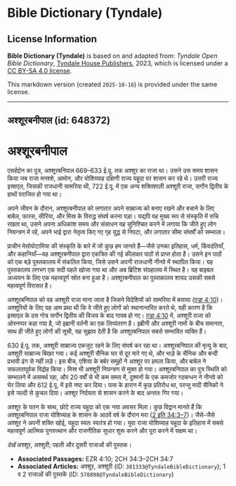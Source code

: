 # Bible Dictionary (Tyndale)

## License Information

**Bible Dictionary (Tyndale)** is based on and adapted from: _Tyndale Open Bible Dictionary_, [Tyndale House Publishers](https://tyndaleopenresources.com/), 2023, which is licensed under a [CC BY-SA 4.0 license](https://creativecommons.org/licenses/by-sa/4.0/legalcode.en).

This markdown version (created `2025-10-16`) is provided under the same license.



--------------------------------

## अश्शूरबनीपाल (id: 648372)

अश्शूरबनीपाल
============

एसर्हद्दोन का पुत्र, अश्शूरबनिपाल 669–633 ई.पू. तक अश्शूर का राजा था। उसने उस समय शासन किया जब राजा मनश्शे, आमोन, और योशिय्याह दक्षिणी राज्य यहूदा पर शासन कर रहे थे। उत्तरी राज्य इस्राएल, जिसकी राजधानी सामरिया थी, 722 ई.पू. में एक अन्य शक्तिशाली अश्शूरी राजा, सर्गोन द्वितीय के हाथों पराजित हो गया था।

अपने जीवन के दौरान, अश्शूरबनीपाल को लगातार अपने साम्राज्य को बनाए रखने और बचाने के लिए बाबेल, फारस, सीरिया, और मिस्र के विरुद्ध संघर्ष करना पड़ा। यद्यपि वह मुख्य रूप से संस्कृति में रुचि रखता था, उसने अपना अधिकांश समय और संसाधन यह सुनिश्चित करने में लगाया कि जीते हुए लोग नियन्त्रण में रहें, अपने भाई द्वारा नेतृत्व किए गए गृह युद्ध से निपटा, और लगातार सीमा संघर्षों को सम्भाला।

प्राचीन मेसोपोटामिया की संस्कृति के बारे में जो कुछ हम जानते हैं—जैसे उनका इतिहास, धर्म, किंवदंतियाँ, और कहानियाँ—वह अश्शूरबनीपाल द्वारा एकत्रित की गई कीलाक्षर पाठों से प्राप्त होता है। उसने इन पाठों को एक बड़े पुस्तकालय में संकलित किया, जिसे उसने अपनी राजधानी नीनवे में स्थापित किया। यह पुस्तकालय लगभग एक सदी पहले खोजा गया था और अब ब्रिटिश संग्रहालय में स्थित है। यह बाइबल अध्ययन के लिए एक महत्वपूर्ण स्रोत बना हुआ है। अश्शूरबनीपाल का पुस्तकालय शायद उसकी सबसे महत्वपूर्ण विरासत है।

अश्शूरबनिपाल को वह अश्शूरी राजा माना जाता है जिसने विदेशियों को सामरिया में बसाया ([एज्रा 4:10](https://ref.ly/Ezra4:10))। अश्शूरियों के लिए यह आम प्रथा थी कि वे जीते हुए लोगों को स्थानान्तरित करते थे, यही कारण है कि इस्राएल के दस गोत्र सर्गोन द्वितीय की विजय के बाद गायब हो गए। [एज्रा 4:10](https://ref.ly/Ezra4:10) में, अश्शूरी राजा को ओस्नप्पर कहा गया है, जो इब्रानी वर्तनी का एक लिप्यंतरण है। इब्रीनी और अश्शूरी नामों के बीच समानता, साथ ही जीते हुए लोगों की सूची, यह सुझाव देती है कि अश्शूरबनिपाल सबसे सम्भावित व्यक्ति हैं।

630 ई.पू. तक, अश्शूरी साम्राज्य एकजुट रहने के लिए संघर्ष कर रहा था। अश्शूरबनिपाल की मृत्यु के बाद, अश्शूरी साम्राज्य बिखर गया। कई अश्शूरी सैनिक घर से दूर मारे गए थे, और भाड़े के सैनिक और बन्दी प्रभावी ढंग से नहीं लड़े। इस बीच, एशिया के बर्बर समूहों ने अश्शूर पर हमला किया, और बाबेल ने सफलतापूर्वक विद्रोह किया। मिस्र भी अश्शूरी नियन्त्रण से मुक्त हो गया। अश्शूरबनिपाल का पुत्र स्थिति को सम्भालने में असमर्थ रहा, और 20 वर्षों से भी कम समय में, दुश्मनों के एक कमजोर गठबन्धन ने नीनवे को घेर लिया और 612 ई.पू. में इसे नष्ट कर दिया। पास के हारान में कुछ प्रतिरोध था, परन्तु मादी सैनिकों ने इसे जल्दी से कुचल दिया। अश्शूर निर्दयता से शासन करने के बाद अन्ततः गिर गया।

अश्शूर के पतन के साथ, छोटे राज्य यहूदा को एक नया अवसर मिला। कुछ विद्वान मानते हैं कि अश्शूरबनिपाल राजा योशिय्याह के शासन के आठवें वर्ष के दौरान मरा ([2 इति 34:3–7](https://ref.ly/2Chr34:3-2Chr34:7))। जैसे\-जैसे अश्शूर ने अपनी शक्ति खोई, यहूदा स्वतः स्वतंत्र हो गया। युवा राजा योशिय्याह यहूदा के इतिहास में सबसे महत्वपूर्ण आत्मिक पुनरुत्थान और राजनीतिक सुधार शुरू करने और पूरा करने में सक्षम था।

*देखें* अश्शूर, अश्शुरी; पहली और दूसरी राजाओं की पुस्तक।

* **Associated Passages:** EZR 4:10; 2CH 34:3–2CH 34:7
* **Associated Articles:** अश्शूर, अश्शूरी (ID: `381333@TyndaleBibleDictionary`); 1 व 2 राजाओं की पुस्तकें (ID: `578898@TyndaleBibleDictionary`)

